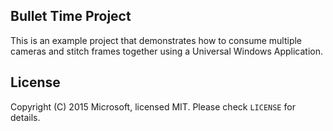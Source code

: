 ## Bullet Time Project
This is an example project that demonstrates how to consume multiple cameras and stitch frames together using a Universal Windows Application.

## License

Copyright (C) 2015 Microsoft, licensed MIT. Please check `LICENSE` for details.